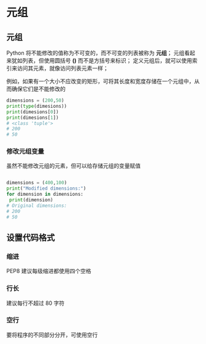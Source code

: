 <!--
 * @Descripttion: 
 * @version: 
 * @Author: qiuxchao
 * @Date: 2022-07-12 16:06:09
 * @LastEditors: qiuxchao
 * @LastEditTime: 2022-07-12 16:20:10
-->
# 元组

## 元组

Python 将不能修改的值称为不可变的，而不可变的列表被称为 **元组**；
元组看起来犹如列表，但使用圆括号 **()** 而不是方括号来标识；
定义元组后，就可以使用索引来访问其元素，就像访问列表元素一样；

例如，如果有一个大小不应改变的矩形，可将其长度和宽度存储在一个元组中，从而确保它们是不能修改的

```python
dimensions = (200,50)
print(type(dimesions))
print(dimesions[0])
print(dimesions[1])
# <class 'tuple'>
# 200
# 50
```

### 修改元组变量

虽然不能修改元组的元素，但可以给存储元组的变量赋值

```python

dimensions = (400,100)
print("Modified dimensions:")
for dimension in dimensions:
 print(dimension)
# Original dimensions:
# 200
# 50

```

## 设置代码格式

### 缩进

PEP8 建议每级缩进都使用四个空格

### 行长

建议每行不超过 80 字符

### 空行

要将程序的不同部分分开，可使用空行
